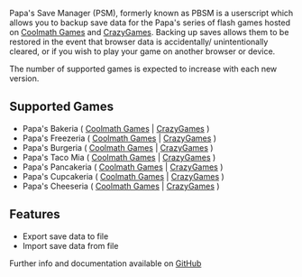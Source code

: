Papa's Save Manager (PSM), formerly known as PBSM is a userscript which allows you to backup save data for the Papa's series of flash games hosted on [Coolmath Games](https://www.coolmathgames.com/papas-games) and [CrazyGames](https://www.crazygames.com/t/papa). Backing up saves allows them to be restored in the event that browser data is accidentally/ unintentionally cleared, or if you wish to play your game on another browser or device.

The number of supported games is expected to increase with each new version.

## Supported Games
- Papa's Bakeria ( [Coolmath Games](https://www.coolmathgames.com/0-papas-bakeria) | [CrazyGames](https://www.crazygames.com/game/papas-bakeria) )
- Papa's Freezeria ( [Coolmath Games](https://www.coolmathgames.com/0-papas-freezeria) | [CrazyGames](https://www.crazygames.com/game/papas-freezeria) )
- Papa's Burgeria ( [Coolmath Games](https://www.coolmathgames.com/0-papas-burgeria) | [CrazyGames](https://www.crazygames.com/game/papa-s-burgeria) )
- Papa's Taco Mia ( [Coolmath Games](https://www.coolmathgames.com/0-papas-taco-mia) | [CrazyGames](https://www.crazygames.com/game/papas-taco-mia) )
- Papa's Pancakeria ( [Coolmath Games](https://www.coolmathgames.com/0-papas-pancakeria) | [CrazyGames](https://www.crazygames.com/game/papas-pancakeria) )
- Papa's Cupcakeria ( [Coolmath Games](https://www.coolmathgames.com/0-papas-cupcakeria) | [CrazyGames](https://www.crazygames.com/game/papas-cupcakeria) )
- Papa's Cheeseria ( [Coolmath Games](https://www.coolmathgames.com/0-papas-cheeseria) | [CrazyGames](https://www.crazygames.com/game/papas-cheeseria) )

## Features
- Export save data to file
- Import save data from file

Further info and documentation available on [GitHub](https://github.com/Vaminta/papas-save-manager)

